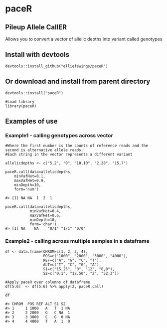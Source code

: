 # paceR
## Pileup Allele CallER
Allows you to convert a vector of allelic depths into variant called genotypes 


## Install with devtools
```
devtools::install_github("elliefewings/paceR")
```
## Or download and install from parent directory
```
devtools::install("paceR")

#Load library
library(paceR)
```

## Examples of use
### Example1 - calling genotypes across vector
```
#Where the first number is the counts of reference reads and the second is alternative allele reads.
#Each string in the vector represents a different variant

allelicdepths <- c("5,2", "0", "10,10", "2,28", "15,7")

paceR.call(data=allelicdepths,
	minVafHet=0.1,
	maxVafHet=0.9,
	minDepth=10,
	form='num')

#> [1] NA NA  1  2  1

paceR.call(data=allelicdepths,
           minVafHet=0.4,
           maxVafHet=0.6,
           minDepth=10,
           form='char')
#> [1] NA    NA    "0/1" "1/1" "0/0"   
```

### Example2 - calling across multiple samples in a dataframe
```
df <- data.frame(CHROM=c(1, 2, 3, 4),
                 POS=c("1000", "2000", "3000", "4000"),
                 REF=c("A", "G", "C", "T"),
                 ALT=c("T", "C", "G", "A"),
                 S1=c("15,25", "0", "12", "8,8"),
                 S2=c("0,1", "12,50", "2", "52,3"))

#Apply paceR over columns of dataframe
df[5:6]  <- df[5:6] %>% apply(2, paceR.call)

df

#> CHROM  POS REF ALT S1 S2
#> 1     1 1000   A   T  1 NA
#> 2     2 2000   G   C NA  1
#> 3     3 3000   C   G  0 NA
#> 4     4 4000   T   A  1  0

```
